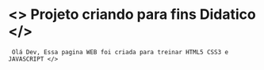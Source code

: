 # <> Projeto criando para fins Didatico </>
     Olá Dev, Essa pagina WEB foi criada para treinar HTML5 CSS3 e JAVASCRIPT </>